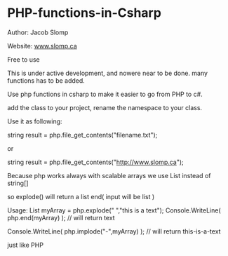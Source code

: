 # PHP-functions-in-Csharp


Author: Jacob Slomp

Website: www.slomp.ca

Free to use



This is under active development, and nowere near to be done. many functions has to be added.



Use php functions in csharp to make it easier to go from PHP to c#.

add the class to your project, rename the namespace to your class.

Use it as following:

string result = php.file_get_contents("filename.txt");

or

string result = php.file_get_contents("http://www.slomp.ca");



 Because php works always with scalable arrays we use List<string> instead of string[]
  
 so explode() will return a list
 end( input will be list )

  Usage:
 List<string> myArray = php.explode(" ","this is a text");
 Console.WriteLine( php.end(myArray) ); // will return text
  
  Console.WriteLine( php.implode("-",myArray) ); // will return this-is-a-text
  
  
  
 just like PHP


  
  
